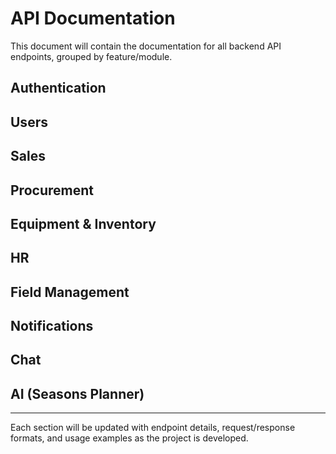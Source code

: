 # API Documentation

This document will contain the documentation for all backend API endpoints, grouped by feature/module.

## Authentication

## Users

## Sales

## Procurement

## Equipment & Inventory

## HR

## Field Management

## Notifications

## Chat

## AI (Seasons Planner)

---

Each section will be updated with endpoint details, request/response formats, and usage examples as the project is developed.
